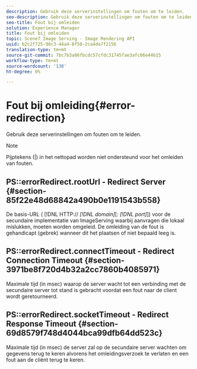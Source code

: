 ```yaml
---
description: Gebruik deze serverinstellingen om fouten om te leiden.
seo-description: Gebruik deze serverinstellingen om fouten om te leiden.
seo-title: Fout bij omleiden
solution: Experience Manager
title: Fout bij omleiden
topic: Scene7 Image Serving - Image Rendering API
uuid: b2c2f725-98c3-44a4-8f50-2ca4da7f2156
translation-type: tm+mt
source-git-commit: 7bc7b3a86fbcdc57cfdc31745fae3afc06e44b15
workflow-type: tm+mt
source-wordcount: '138'
ht-degree: 0%

---
```



# Fout bij omleiding{#error-redirection}

Gebruik deze serverinstellingen om fouten om te leiden.

>[!NOTE]
>
>Pijptekens (|) in het nettopad worden niet ondersteund voor het omleiden van fouten.

## PS::errorRedirect.rootUrl - Redirect Server {#section-85f22e48d68842a490b0e1191543b558}

De basis-URL ( [!DNL HTTP:// *[!DNL domain]*[: *[!DNL port]*]) voor de secundaire implementatie van ImageServing waarbij aanvragen die lokaal mislukken, moeten worden omgeleid. De omleiding van de fout is gehandicapt (gebrek) wanneer dit het plaatsen of niet bepaald leeg is.

## PS::errorRedirect.connectTimeout - Redirect Connection Timeout {#section-3971be8f720d4b32a2cc7860b4085971}

Maximale tijd (in msec) waarop de server wacht tot een verbinding met de secundaire server tot stand is gebracht voordat een fout naar de client wordt geretourneerd.

## PS::errorRedirect.socketTimeout - Redirect Response Timeout {#section-69d8579f748d4044bca99dfb64dd523c}

Maximale tijd (in msec) de server zal op de secundaire server wachten om gegevens terug te keren alvorens het omleidingsverzoek te verlaten en een fout aan de cliënt terug te keren.
